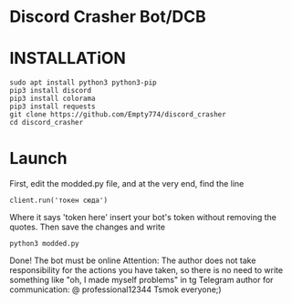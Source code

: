 # Discord Crasher Bot/DCB
# INSTALLATiON
```
sudo apt install python3 python3-pip
pip3 install discord
pip3 install colorama
pip3 install requests
git clone https://github.com/Empty774/discord_crasher
cd discord_crasher
```
# Launch 
First, edit the modded.py file, and at the very end, find the line
```
client.run('токен сюда')
```
Where it says 'token here' insert your bot's token without removing the quotes.
Then save the changes and write
```
python3 modded.py
```
Done! The bot must be online
Attention: The author does not take responsibility for the actions you have taken, so there is no need to write something like "oh, I made myself problems" in tg
Telegram author for communication: @ professional12344
Tsmok everyone;)

